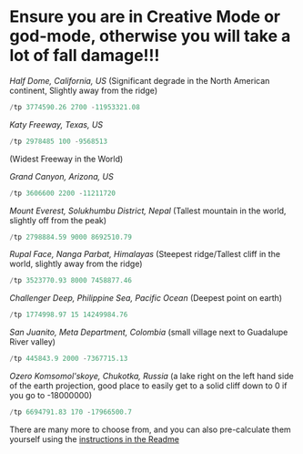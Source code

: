 # Ensure you are in Creative Mode or god-mode, otherwise you will take a lot of fall damage!!!



*Half Dome, California, US*
(Significant degrade in the North American continent, Slightly away from the ridge)

```java
/tp 3774590.26 2700 -11953321.08
```
*Katy Freeway, Texas, US*

```java
/tp 2978485 100 -9568513
```
(Widest Freeway in the World)

*Grand Canyon, Arizona, US*
```java
/tp 3606600 2200 -11211720
```

*Mount Everest, Solukhumbu District, Nepal*
(Tallest mountain in the world, slightly off from the peak)

```java
/tp 2798884.59 9000 8692510.79
```
*Rupal Face, Nanga Parbat, Himalayas*
(Steepest ridge/Tallest cliff in the world, slightly away from the ridge)

```java
/tp 3523770.93 8000 7458877.46
```
*Challenger Deep, Philippine Sea, Pacific Ocean*
(Deepest point on earth)
```java
/tp 1774998.97 15 14249984.76
```
*San Juanito, Meta Department, Colombia*
(small village next to Guadalupe River valley)
```java
/tp 445843.9 2000 -7367715.13
```
*Ozero Komsomol'skoye, Chukotka, Russia*
(a lake right on the left hand side of the earth projection, good place to easily get to a solid cliff down to 0 if you go to -18000000)

```java
/tp 6694791.83 170 -17966500.7
```

There are many more to choose from, and you can also pre-calculate them yourself using the [instructions in the Readme](README.md)




